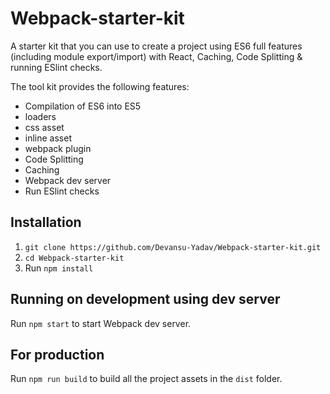 # Webpack-starter-kit

A starter kit that you can use to create a project using ES6 full features (including module export/import) with React, Caching, Code Splitting & running ESlint checks.

The tool kit provides the following features:

 - Compilation of ES6 into ES5
 - loaders
 - css asset
 - inline asset
 - webpack plugin
 - Code Splitting
 - Caching
 - Webpack dev server
 - Run ESlint checks

## Installation

1. `git clone https://github.com/Devansu-Yadav/Webpack-starter-kit.git`
2. `cd Webpack-starter-kit`
3. Run `npm install`

## Running on development using dev server

Run `npm start` to start Webpack dev server.

## For production

Run `npm run build` to build all the project assets in the `dist` folder.
